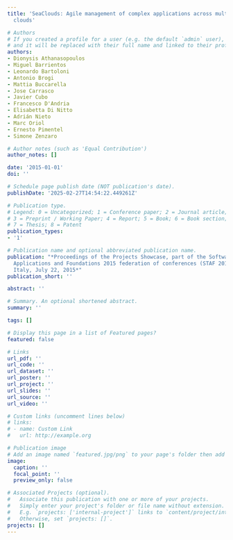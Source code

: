 ```yaml
---
title: 'SeaClouds: Agile management of complex applications across multiple heterogeneous
  clouds'

# Authors
# If you created a profile for a user (e.g. the default `admin` user), write the username (folder name) here
# and it will be replaced with their full name and linked to their profile.
authors:
- Dionysis Athanasopoulos
- Miguel Barrientos
- Leonardo Bartoloni
- Antonio Brogi
- Mattia Buccarella
- Jose Carrasco
- Javier Cubo
- Francesco D'Andria
- Elisabetta Di Nitto
- Adrián Nieto
- Marc Oriol
- Ernesto Pimentel
- Simone Zenzaro

# Author notes (such as 'Equal Contribution')
author_notes: []

date: '2015-01-01'
doi: ''

# Schedule page publish date (NOT publication's date).
publishDate: '2025-02-27T14:54:22.449261Z'

# Publication type.
# Legend: 0 = Uncategorized; 1 = Conference paper; 2 = Journal article;
# 3 = Preprint / Working Paper; 4 = Report; 5 = Book; 6 = Book section;
# 7 = Thesis; 8 = Patent
publication_types:
- '1'

# Publication name and optional abbreviated publication name.
publication: "*Proceedings of the Projects Showcase, part of the Software Technologies:
  Applications and Foundations 2015 federation of conferences (STAF 2015), L'Aquila,
  Italy, July 22, 2015*"
publication_short: ''

abstract: ''

# Summary. An optional shortened abstract.
summary: ''

tags: []

# Display this page in a list of Featured pages?
featured: false

# Links
url_pdf: ''
url_code: ''
url_dataset: ''
url_poster: ''
url_project: ''
url_slides: ''
url_source: ''
url_video: ''

# Custom links (uncomment lines below)
# links:
# - name: Custom Link
#   url: http://example.org

# Publication image
# Add an image named `featured.jpg/png` to your page's folder then add a caption below.
image:
  caption: ''
  focal_point: ''
  preview_only: false

# Associated Projects (optional).
#   Associate this publication with one or more of your projects.
#   Simply enter your project's folder or file name without extension.
#   E.g. `projects: ['internal-project']` links to `content/project/internal-project/index.md`.
#   Otherwise, set `projects: []`.
projects: []
---
```


<!-- Add the **full text** or **supplementary notes** for the publication here using Markdown formatting. -->
